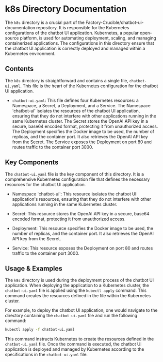
# k8s Directory Documentation

The `k8s` directory is a crucial part of the Factory-Crucible/chatbot-ui-documentation repository. It is responsible for the Kubernetes configurations of the chatbot UI application. Kubernetes, a popular open-source platform, is used for automating deployment, scaling, and managing containerized applications. The configurations in this directory ensure that the chatbot UI application is correctly deployed and managed within a Kubernetes environment.

## Contents

The `k8s` directory is straightforward and contains a single file, `chatbot-ui.yaml`. This file is the heart of the Kubernetes configuration for the chatbot UI application.

- `chatbot-ui.yaml`: This file defines four Kubernetes resources: a Namespace, a Secret, a Deployment, and a Service. The Namespace 'chatbot-ui' isolates the resources of the chatbot UI application, ensuring that they do not interfere with other applications running in the same Kubernetes cluster. The Secret stores the OpenAI API key in a secure, base64 encoded format, protecting it from unauthorized access. The Deployment specifies the Docker image to be used, the number of replicas, and the container port. It also retrieves the OpenAI API key from the Secret. The Service exposes the Deployment on port 80 and routes traffic to the container port 3000.

## Key Components

The `chatbot-ui.yaml` file is the key component of this directory. It is a comprehensive Kubernetes configuration file that defines the necessary resources for the chatbot UI application.

- Namespace 'chatbot-ui': This resource isolates the chatbot UI application's resources, ensuring that they do not interfere with other applications running in the same Kubernetes cluster.

- Secret: This resource stores the OpenAI API key in a secure, base64 encoded format, protecting it from unauthorized access.

- Deployment: This resource specifies the Docker image to be used, the number of replicas, and the container port. It also retrieves the OpenAI API key from the Secret.

- Service: This resource exposes the Deployment on port 80 and routes traffic to the container port 3000.

## Usage & Examples

The `k8s` directory is used during the deployment process of the chatbot UI application. When deploying the application to a Kubernetes cluster, the `chatbot-ui.yaml` file is applied using the `kubectl apply` command. This command creates the resources defined in the file within the Kubernetes cluster.

For example, to deploy the chatbot UI application, one would navigate to the directory containing the `chatbot-ui.yaml` file and run the following command:

```bash
kubectl apply -f chatbot-ui.yaml
```

This command instructs Kubernetes to create the resources defined in the `chatbot-ui.yaml` file. Once the command is executed, the chatbot UI application is deployed and managed by Kubernetes according to the specifications in the `chatbot-ui.yaml` file.
